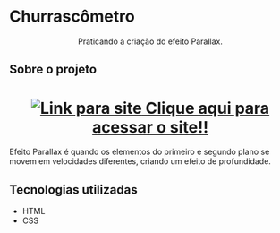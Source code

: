 # Churrascômetro

<p align = "center">Praticando a criação do efeito Parallax.</>
  
## Sobre o projeto
  
 <h1 align = "center">
    <a href = "https://parallax-effect-demo.netlify.app/"><img alt = "Link para site" src = "Images\Gif_ParallaxDemo.gif" /> Clique aqui para acessar o site!! </a>
</h1>

Efeito Parallax é quando os elementos do primeiro e segundo plano se movem em velocidades diferentes, criando um efeito de profundidade.

## Tecnologias utilizadas

- HTML
- CSS

